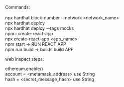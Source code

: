 Commands: <br /> <br />
npx hardhat block-number --network <network_name> <br />
npx hardhat deploy <br />
npx hardhat deploy --tags mocks <br />
npm i create-react-app <br />
npx create-react-app <app_name> <br />
npm start -> RUN REACT APP <br />
npm run build -> builds build APP <br />

web inspect steps: <br />

ethereum.enable() <br />
account = <metamask_address> use String <br />
hash = <secret_message_hash> use String <br />

